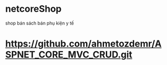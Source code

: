 # netcoreShop
shop  bán sách bán phụ kiện y tế
# https://github.com/ahmetozdemr/ASPNET_CORE_MVC_CRUD.git
